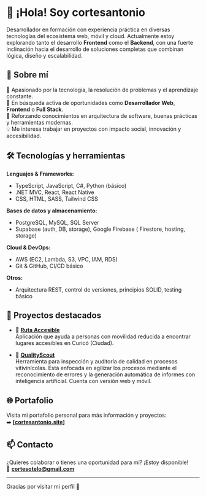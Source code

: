 # 👋 ¡Hola! Soy cortesantonio

Desarrollador en formación con experiencia práctica en diversas tecnologías del ecosistema web, móvil y cloud. Actualmente estoy explorando tanto el desarrollo **Frontend** como el **Backend**, con una fuerte inclinación hacia el desarrollo de soluciones completas que combinan lógica, diseño y escalabilidad.

## 🚀 Sobre mí

🎯 Apasionado por la tecnología, la resolución de problemas y el aprendizaje constante.  
🔎 En búsqueda activa de oportunidades como **Desarrollador Web**, **Frontend** o **Full Stack**.  
🌱 Reforzando conocimientos en arquitectura de software, buenas prácticas y herramientas modernas.  
💡 Me interesa trabajar en proyectos con impacto social, innovación y accesibilidad.

## 🛠️ Tecnologías y herramientas

**Lenguajes & Frameworks:**  
- TypeScript, JavaScript, C#, Python (básico)  
- .NET MVC, React, React Native
- CSS, HTML, SASS, Tailwind CSS

**Bases de datos y almacenamiento:**  
- PostgreSQL, MySQL, SQL Server  
- Supabase (auth, DB, storage), Google Firebase ( Firestore, hosting, storage)  

**Cloud & DevOps:**  
- AWS (EC2, Lambda, S3, VPC, IAM, RDS)  
- Git & GitHub, CI/CD básico  

**Otros:**  
- Arquitectura REST, control de versiones, principios SOLID, testing básico

## 💼 Proyectos destacados

- 🔗 **[Ruta Accesible](https://github.com/cortesantonio/ruta-accesible)**  
  Aplicación que ayuda a personas con movilidad reducida a encontrar lugares accesibles en Curicó (Ciudad).

- 🔗 **[QualityScout](https://github.com/cortesantonio/QualityScout-Mobile)**  
 Herramienta para inspección y auditoría de calidad en procesos vitivinícolas. Está enfocada en agilizar los procesos mediante el reconocimiento de errores y la generación automática de informes con inteligencia artificial.
Cuenta con versión web y móvil.

## 🌐 Portafolio

Visita mi portafolio personal para más información y proyectos:  
➡️ **[[cortesantonio.site](https://cortesantonio.site/)]**

## 📫 Contacto

¿Quieres colaborar o tienes una oportunidad para mí? ¡Estoy disponible!  
📧 **cortesotelo@gmail.com** 


---

Gracias por visitar mi perfil 🙌  

